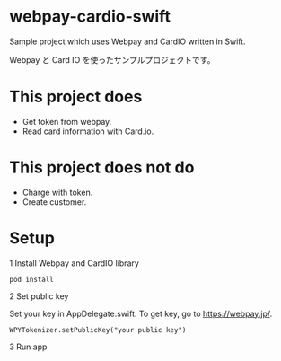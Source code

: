 # webpay-cardio-swift
Sample project which uses Webpay and CardIO written in Swift.

Webpay と Card IO を使ったサンプルプロジェクトです。

# This project does
* Get token from webpay.
* Read card information with Card.io.

# This project does not do
* Charge with token.
* Create customer.

# Setup

1 Install Webpay and CardIO library

```
pod install
```
2 Set public key

Set your key in AppDelegate.swift.
To get key, go to https://webpay.jp/.

```
WPYTokenizer.setPublicKey("your public key")
```

3 Run app
